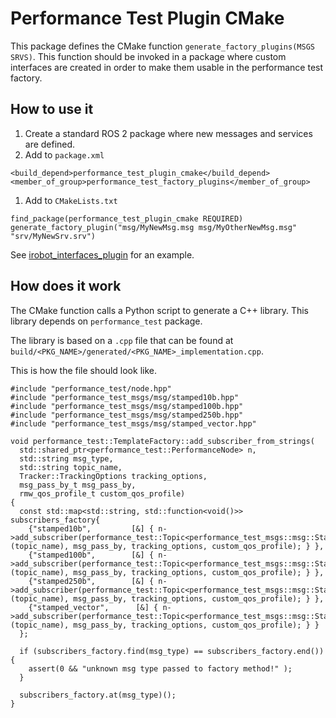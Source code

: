 # Performance Test Plugin CMake

This package defines the CMake function `generate_factory_plugins(MSGS SRVS)`.
This function should be invoked in a package where custom interfaces are created in order to make them usable in the performance test factory.

## How to use it

1. Create a standard ROS 2 package where new messages and services are defined.
1. Add to `package.xml`
```
<build_depend>performance_test_plugin_cmake</build_depend>
<member_of_group>performance_test_factory_plugins</member_of_group>
```
1. Add to `CMakeLists.txt`
```
find_package(performance_test_plugin_cmake REQUIRED)
generate_factory_plugin("msg/MyNewMsg.msg msg/MyOtherNewMsg.msg" "srv/MyNewSrv.srv")
```

See [irobot_interfaces_plugin](../irobot_interfaces_plugin) for an example.

## How does it work

The CMake function calls a Python script to generate a C++ library. This library depends on `performance_test` package.

The library is based on a `.cpp` file that can be found at `build/<PKG_NAME>/generated/<PKG_NAME>_implementation.cpp`.

This is how the file should look like.

```
#include "performance_test/node.hpp"
#include "performance_test_msgs/msg/stamped10b.hpp"
#include "performance_test_msgs/msg/stamped100b.hpp"
#include "performance_test_msgs/msg/stamped250b.hpp"
#include "performance_test_msgs/msg/stamped_vector.hpp"

void performance_test::TemplateFactory::add_subscriber_from_strings(
  std::shared_ptr<performance_test::PerformanceNode> n,
  std::string msg_type,
  std::string topic_name,
  Tracker::TrackingOptions tracking_options,
  msg_pass_by_t msg_pass_by,
  rmw_qos_profile_t custom_qos_profile)
{
  const std::map<std::string, std::function<void()>>  subscribers_factory{
    {"stamped10b",         [&] { n->add_subscriber(performance_test::Topic<performance_test_msgs::msg::Stamped10b>(topic_name), msg_pass_by, tracking_options, custom_qos_profile); } },
    {"stamped100b",        [&] { n->add_subscriber(performance_test::Topic<performance_test_msgs::msg::Stamped100b>(topic_name), msg_pass_by, tracking_options, custom_qos_profile); } },
    {"stamped250b",        [&] { n->add_subscriber(performance_test::Topic<performance_test_msgs::msg::Stamped250b>(topic_name), msg_pass_by, tracking_options, custom_qos_profile); } },
    {"stamped_vector",      [&] { n->add_subscriber(performance_test::Topic<performance_test_msgs::msg::StampedVector>(topic_name), msg_pass_by, tracking_options, custom_qos_profile); } }
  };

  if (subscribers_factory.find(msg_type) == subscribers_factory.end()){
    assert(0 && "unknown msg type passed to factory method!" );
  }

  subscribers_factory.at(msg_type)();
}
```
